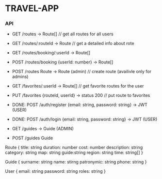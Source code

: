 # TRAVEL-APP
### API
- GET /routes -> Route[] // get all routes for all users
- GET /routes/:routeId -> Route // get a detailed info about rote
- GET /routes/booking/:userId -> Route[]
- POST /routes/booking {userId: number} -> Route[]
- POST /routes Route -> Route (admin) // create route (availivle only for admins)

- GET /favorites/:userId -> Route[] // get favorite routes for the user

- PUT /favorites {routeId, userId} -> status 200 // put route to favorites

- DONE: POST /auth/register {email: string, password: string} -> JWT (USER)
- DONE: POST /auth/login {email: string, password: string} -> JWT (USER)

- GET /guides -> Guide (ADMIN)
- POST /guides Guide

Route {
  title: string
  duration: number
  cost: number
  description: string
  category: string
  map: string
  guide:string
  region: string
  time: string[]
}

Guide {
  surname: string
  name: stirng
  patronymic: string
  phone: string
}

User {
email: string
password: string
roles: string
}
